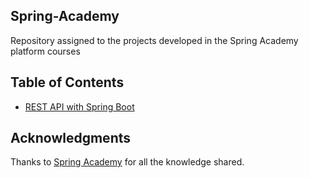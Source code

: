 ## Spring-Academy
Repository assigned to the projects developed in the Spring Academy platform courses

## Table of Contents

- [REST API with Spring Boot](https://spring.academy/courses/building-a-rest-api-with-spring-boot)

## Acknowledgments
Thanks to [Spring Academy](https://spring.academy/) for all the knowledge shared.

